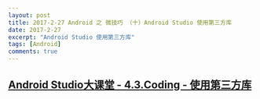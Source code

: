 ```yaml
---
layout: post
title: 2017-2-27 Android 之 微技巧 （十）Android Studio 使用第三方库
date: 2017-2-27
excerpt: "Android Studio 使用第三方库"
tags: [Android]
comments: true
---
```


## [Android Studio大课堂 - 4.3.Coding - 使用第三方库](http://ask.android-studio.org/?/article/37) 


